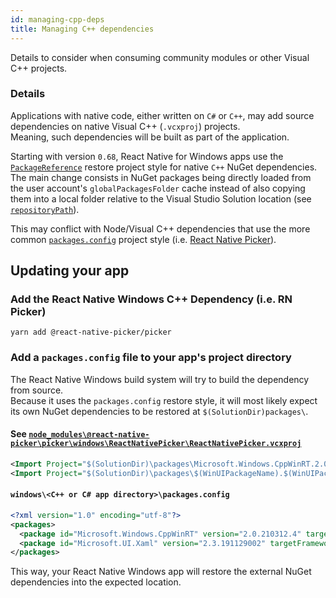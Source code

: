 ```yaml
---
id: managing-cpp-deps
title: Managing C++ dependencies
---
```


Details to consider when consuming community modules or other Visual C++ projects.

### Details

Applications with native code, either written on `C#` or `C++`, may add source dependencies on native Visual C++ (`.vcxproj`) projects.\
Meaning, such dependencies will be built as part of the application.

Starting with version `0.68`, React Native for Windows apps use the [`PackageReference`](https://docs.microsoft.com/en-us/nuget/consume-packages/package-references-in-project-files) restore project style for native `C++` NuGet dependencies.\
The main change consists in NuGet packages being directly loaded from the user account's `globalPackagesFolder` cache instead of also copying them into a local folder relative to the Visual Studio Solution location (see [`repositoryPath`](https://docs.microsoft.com/en-us/nuget/reference/nuget-config-file)).

This may conflict with Node/Visual C++ dependencies that use the more common [`packages.config`](https://docs.microsoft.com/en-us/nuget/reference/packages-config) project style (i.e. [React Native Picker](https://github.com/react-native-picker/picker#react-native-pickerpicker)).

## Updating your app

### Add the React Native Windows C++ Dependency (i.e. RN Picker)

```
yarn add @react-native-picker/picker
```

### Add a `packages.config` file to your app's project directory

The React Native Windows build system will try to build the dependency from source.\
Because it uses the `packages.config` restore style, it will most likely expect its own NuGet dependencies to be restored at `$(SolutionDir)packages\`.

#### See [`node_modules\@react-native-picker\picker\windows\ReactNativePicker\ReactNativePicker.vcxproj`](https://github.com/react-native-picker/picker/blob/v2.2.1/windows/ReactNativePicker/ReactNativePicker.vcxproj#L156)

```xml title="ReactNativePicker.vcxproj"
<Import Project="$(SolutionDir)\packages\Microsoft.Windows.CppWinRT.2.0.210312.4\build\native\Microsoft.Windows.CppWinRT.targets" Condition="Exists('$(SolutionDir)\packages\Microsoft.Windows.CppWinRT.2.0.210312.4\build\native\Microsoft.Windows.CppWinRT.targets')" />
<Import Project="$(SolutionDir)\packages\$(WinUIPackageName).$(WinUIPackageVersion)\build\native\$(WinUIPackageName).targets" Condition="Exists('$(SolutionDir)\packages\$(WinUIPackageName).$(WinUIPackageVersion)\build\native\$(WinUIPackageName).targets')" />
```

#### `windows\<C++ or C# app directory>\packages.config`

```xml title="packages.config"
<?xml version="1.0" encoding="utf-8"?>
<packages>
  <package id="Microsoft.Windows.CppWinRT" version="2.0.210312.4" targetFramework="native" />
  <package id="Microsoft.UI.Xaml" version="2.3.191129002" targetFramework="native" />
</packages>
```

This way, your React Native Windows app will restore the external NuGet dependencies into the expected location.
